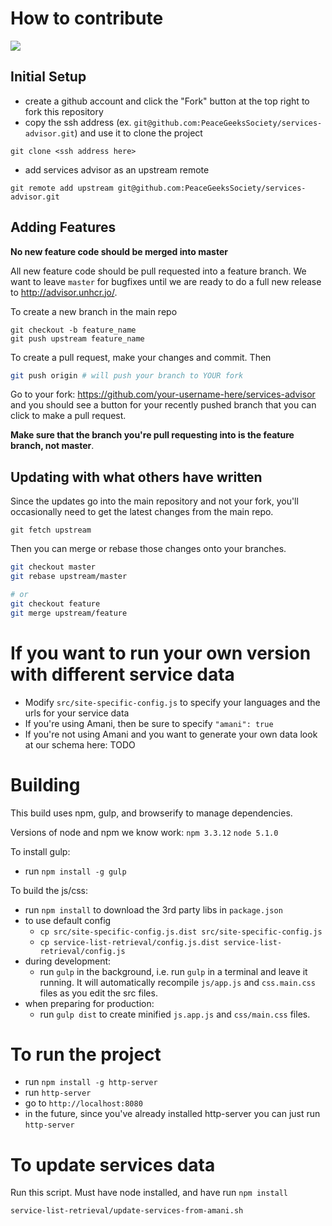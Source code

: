 # How to contribute
<a href="https://zenhub.com"><img src="https://raw.githubusercontent.com/ZenHubIO/support/master/zenhub-badge.png"></a>
## Initial Setup
- create a github account and click the "Fork" button at the top right to fork this repository
- copy the ssh address (ex. `git@github.com:PeaceGeeksSociety/services-advisor.git`) and use it to clone the project
```
git clone <ssh address here>
```
- add services advisor as an upstream remote
```
git remote add upstream git@github.com:PeaceGeeksSociety/services-advisor.git
```

## Adding Features
**No new feature code should be merged into master**

All new feature code should be pull requested into a feature branch. We want to leave `master` for bugfixes until we are ready to do a full new release to http://advisor.unhcr.jo/.

To create a new branch in the main repo
```
git checkout -b feature_name
git push upstream feature_name
```

To create a pull request, make your changes and commit. Then
```bash
git push origin # will push your branch to YOUR fork
```
Go to your fork: https://github.com/your-username-here/services-advisor and you should see a button for your recently pushed branch that you can click to make a pull request.

**Make sure that the branch you're pull requesting into is the feature branch, not master**.

## Updating with what others have written
Since the updates go into the main repository and not your fork, you'll occasionally need to get the latest changes from the main repo.
```
git fetch upstream
```
Then you can merge or rebase those changes onto your branches.
```bash
git checkout master
git rebase upstream/master

# or
git checkout feature
git merge upstream/feature
```

# If you want to run your own version with different service data
- Modify `src/site-specific-config.js` to specify your languages and the urls for your service data
- If you're using Amani, then be sure to specify `"amani": true`
- If you're not using Amani and you want to generate your own data look at our schema here: TODO

# Building

This build uses npm, gulp, and browserify to manage dependencies.

Versions of node and npm we know work:
`npm 3.3.12`
`node 5.1.0`

To install gulp:

- run `npm install -g gulp`

To build the js/css:

- run `npm install` to download the 3rd party libs in `package.json`
- to use default config
    - `cp src/site-specific-config.js.dist src/site-specific-config.js`
    - `cp service-list-retrieval/config.js.dist service-list-retrieval/config.js`
- during development:
    - run `gulp` in the background, i.e. run `gulp` in a terminal and leave it running. It will automatically recompile
      `js/app.js` and `css.main.css` files as you edit the src files.
- when preparing for production:
    - run `gulp dist` to create minified `js.app.js` and `css/main.css` files.

# To run the project
- run `npm install -g http-server`
- run `http-server`
- go to `http://localhost:8080`
- in the future, since you've already installed http-server you can just run `http-server`

# To update services data
Run this script. Must have node installed, and have run `npm install`
```bash
service-list-retrieval/update-services-from-amani.sh
```
